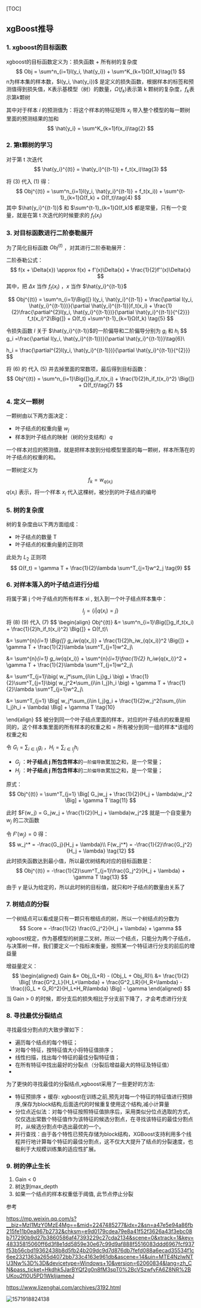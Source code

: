 [TOC]

## xgBoost推导


### 1. xgboost的目标函数

xgboost的目标函数定义为：损失函数 + 所有树的复杂度
$$
Obj = \sum^n_{i=1}l(y_i, \hat{y_i}) + \sum^K_{k=1}Ω(f_k)\tag{1}
$$
n为样本集的样本数，$l(y_i, \hat{y_i})$ 是定义的损失函数，根据样本的标签和预测值得到损失值，K表示基模型（树）的数量，$Ω(f_k)$表示第 k 颗树的复杂度，$f_k$表示第$k$颗树



其中对于样本 $i$ 的预测值为：将这个样本的特征矩阵 $x_i$ 带入整个模型的每一颗树里面的预测结果的加和
$$
\hat{y_i} = \sum^K_{k=1}f(x_i)\tag{2}
$$




### 2. 第t颗树的学习

对于第 t 次迭代
$$
\hat{y_i}^{(t)} = \hat{y_i}^{(t-1)} + f_t(x_i)\tag{3}
$$


将 (3) 代入 (1) 得：
$$
Obj^{(t)} = \sum^n_{i=1}l(y_i, \hat{y_i}^{(t-1)} + f_t(x_i)) + \sum^{t-1}_{k=1}Ω(f_k) + Ω(f_t)\tag{4}
$$
其中 $\hat{y_i}^{(t-1)}$ 和 $\sum^{t-1}_{k=1}Ω(f_k)$ 都是常量，只有一个变量，就是在第 t 次迭代的时候要求的 $f_t(x_i)$



### 3. 对目标函数进行二阶泰勒展开



为了简化目标函数 $Obj^{(t)}$ ，对其进行二阶泰勒展开：

二阶泰勒公式：
$$
f(x + \Delta{x}) \approx f(x) + f'(x)\Delta{x} + \frac{1}{2}f''(x)\Delta{x}
$$
其中，把 $\Delta{x}$ 当作 $f_t(x_i)$ ，$x$ 当作 $\hat{y_i}^{(t-1)}$


$$
Obj^{(t)} = \sum^n_{i=1}\Big{[} l(y_i, \hat{y_i}^{(t-1)} + \frac{\partial l(y_i, \hat{y_i}^{(t-1)})}{\partial \hat{y_i}^{(t-1)}}f_t(x_i) + \frac{1}{2}\frac{\partial^{2}l(y_i, \hat{y_i}^{(t-1)})}{\partial \hat{y_i}^{(t-1)}{^{2}}}      
f_t(x_i)^2\Big{]} + Ω(f_t) +\sum^{t-1}_{k=1}Ω(f_k) \tag{5}
$$


令损失函数 $l$ 关于 $\hat{y_i}^{(t-1)}$的一阶偏导和二阶偏导分别为 $g_i$  和 $h_i$ 
$$
g_i =\frac{\partial l(y_i, \hat{y_i}^{(t-1)})}{\partial \hat{y_i}^{(t-1)}}\tag{6}\\


h_i = \frac{\partial^{2}l(y_i, \hat{y_i}^{(t-1)})}{\partial \hat{y_i}^{(t-1)}{^{2}}}
$$


将 (6) 的 代入 (5) 并去掉里面的常数项，最后得到目标函数：
$$
Obj^{(t)} = \sum^n_{i=1}\Big{[}g_if_t(x_i) + \frac{1}{2}h_if_t(x_i)^2) \Big{]} + Ω(f_t)\tag{7}
$$


### 4. 定义一颗树

一颗树由以下两方面决定：

- 叶子结点的权重向量 $w_j$
- 样本到叶子结点的映射（树的分支结构）$q$

一个样本对应的预测值，就是把样本放到分给模型里面的每一颗树，样本所落在的叶子结点的权重的和。



一颗树定义为
$$
f_k = w_{q(x_i)} \tag{8}
$$
$q(x_i)$ 表示，将一个样本 $x_i$ 代入这棵树，被分到的叶子结点的编号



### 5. 树的复杂度

树的复杂度由以下两方面组成：

- 叶子结点的数量 T
- 叶子结点的权重向量的正则项



此处为 $L_2$ 正则项
$$
Ω(f_t) = \gamma T + \frac{1}{2}\lambda \sum^T_{j=1}w^2_j \tag{9}
$$


### 6. 对样本落入的叶子结点进行分组

 将属于第 j 个叶子结点的所有样本 xi , 划入到一个叶子结点样本集中：


$$
I_j = \{i|q(x_i) = j\}
$$
将 (8) (9) 代入 (7) 
$$
\begin{align}
Obj^{(t)} &= \sum^n_{i=1}\Big{[}g_if_t(x_i) + \frac{1}{2}h_if_t(x_i)^2) \Big{]} + Ω(f_t)\\

&= \sum^{n}_{i=1} \Big{[} g_iw_{q(x_i)} + \frac{1}{2}h_iw_{q(x_i)}^2 \Big{]} + \gamma T + \frac{1}{2}\lambda \sum^T_{j=1}w^2_j\\

&= \sum^{n}_{i=1}  g_iw_{q(x_i)} + \sum^{n}_{i=1}\frac{1}{2} h_iw_{q(x_i)}^2  + \gamma T + \frac{1}{2}\lambda \sum^T_{j=1}w^2_j\\

&= \sum^T_{j=1}\big( w_j*\sum_{i\in I_j}g_i \big) + \frac{1}{2}\sum^T_{j=1}\big( w_j^2*\sum_{i\in I_j}h_i \big) + \gamma T + \frac{1}{2}\lambda \sum^T_{j=1}w^2_j\\

&= \sum^T_{j=1} \Big[  w_j*\sum_{i\in I_j}g_i + \frac{1}{2}w_j^2(\sum_{i\in I_j}h_i + \lambda)   \Big] + \gamma T \tag{10}

\end{align}
$$
被分到同一个叶子结点里面的样本，对应的叶子结点的权重是相同的，这个样本集里面的所有样本的权重之和 = 所有被分到同一组的样本*该组的权重之和



令 $G_i= \sum_{i\in I_j}g_i$ ，$H_i= \sum_{i\in I_j}h_i$

- $G_j$ ：**叶子结点 j 所包含样本**的`一阶偏导数`累加之和，是一个常量；
- $H_j$ ：**叶子结点 j 所包含样本**的`二阶偏导数`累加之和，是一个常量；



原式：
$$
Obj^{(t)} = \sum^T_{j=1} \Big[  G_jw_j + \frac{1}{2}(H_j + \lambda)w_j^2   \Big] + \gamma T \tag{11}
$$


此时 $F(w_j) = G_jw_j + \frac{1}{2}(H_j + \lambda)w_j^2$ 就是一个自变量为 $w_j$ 的二次函数

令 $F'(w_j) = 0$ 得：
$$
w_j^* = -\frac{G_j}{H_j + \lambda}\\
F(w_j^*) = -\frac{1}{2}\frac{G_j^2}{H_j + \lambda} \tag{12}
$$
此时损失函数达到最小值，所以最优树结构对应的目标函数是：
$$
Obj^{(t)} = -\frac{1}{2}\sum^T_{j=1}\frac{G_j^2}{H_j + \lambda} + \gamma T \tag{13}
$$
由于 $\gamma$ 是认为给定的，所以此时树的目标值，就只和叶子结点的数量由关系了



### 7. 树结点的分裂

一个树结点可以看成是只有一颗只有根结点的树，所以一个树结点的分数为
$$
Score = -\frac{1}{2} \frac{G_j^2}{H_j + \lambda} + \gamma
$$
xgboost规定，作为基模型的树是二叉树，所以一个结点，只能分为两个子结点，与决策树一样，我们要定义一个指标来衡量，按照某一个特征进行分支的前后的增益量

增益量定义：
$$
\begin{aligned}
Gain &= Obj_{L+R} - (Obj_L + Obj_R)\\
&= \frac{1}{2} \Big[ \frac{G^2_L}{H_L+\lambda} + \frac{G^2_LR}{H_R+\lambda} - \frac{(G_L + G_R)^2}{H_L+H_R\lambda}  \Big] - \gamma
\end{aligned}
$$
当 Gain > 0 的时候，即分支后的损失相比于分支前下降了，才会考虑进行分支

### 8. 寻找最优分裂结点

寻找最佳分割点的大致步骤如下：

- 遍历每个结点的每个特征；
- 对每个特征，按特征值大小将特征值排序；
- 线性扫描，找出每个特征的最佳分裂特征值；
- 在所有特征中找出最好的分裂点（分裂后增益最大的特征及特征值）
- 

为了更快的寻找最佳的分裂结点,xgboost采用了一些更好的方法:

- 特征预排序 + 缓存: xgboost在训练之前,预先对每一个特征的特征值进行预排序,保存为block结构,后面迭代的时候重复使用这个结构,减小计算量
- 分位点近似法：对每个特征按照特征值排序后，采用类似分位点选取的方式，仅仅选出常数个特征值作为该特征的候选分割点，在寻找该特征的最佳分割点时，从候选分割点中选出最优的一个。
- 并行查找：由于各个特性已预先存储为block结构，XGBoost支持利用多个线程并行地计算每个特征的最佳分割点，这不仅大大提升了结点的分裂速度，也极利于大规模训练集的适应性扩展。



### 9. 树的停止生长

1. Gain < 0
2. 树达到max_depth
3. 如果一个结点的样本权重低于阈值, 此节点停止分裂



参考

https://mp.weixin.qq.com/s?__biz=MzI1MzY0MzE4Mg==&mid=2247485277&idx=2&sn=a47e5e94a86fb215fe11b0ea867b2732&chksm=e9d0179cdea79e8a41f52f3626a43f3ebc08b717290b9d27b3860586af47393229c27cda2134&scene=0&xtrack=1&key=48335815060ff6d3f8e1dd5859e30e67c99d9af888f5516083ddd6967fcf937f53b56cbd19362438b8d5fb24b209dc9d7d876db7fefd088a6ecad35534f1c6ee2321363a265d4072bb733c4163e961db&ascene=14&uin=MTE4NzIwNTU3Nw%3D%3D&devicetype=Windows+10&version=62060834&lang=zh_CN&pass_ticket=Hkdhk5JarBYQf2g0n8fM3spT0%2BcVSzwfyFA6Z8NR%2BUKou2fl0U5PD1WkIjiameeJ



https://www.lizenghai.com/archives/3192.html

![1571918824138](C:\Users\Liang\AppData\Roaming\Typora\typora-user-images\1571918824138.png)

